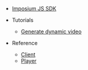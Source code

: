 * [Imposium JS SDK](/)

* Tutorials
    * [Generate dynamic video](basic_tutorial.md)

* Reference
    * [Client](client.md)
    * [Player](player.md)